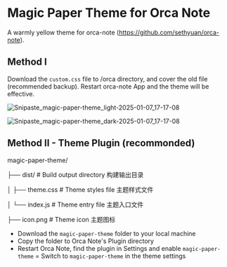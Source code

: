 # Magic Paper Theme for Orca Note

A warmly yellow theme for orca-note (https://github.com/sethyuan/orca-note).

## Method I

Download the `custom.css` file to /orca directory, and cover the old file (recommended backup). Restart orca-note App and the theme will be effective.

![Snipaste_magic-paper-theme_light-2025-01-07_17-17-08](https://github.com/user-attachments/assets/70c1f9a3-5851-4706-af54-6243cc5b9731)

![Snipaste_magic-paper-theme_dark-2025-01-07_17-17-08](https://github.com/user-attachments/assets/87723791-d810-4b87-94e0-edc1714c9917)

## Method II - Theme Plugin (recommonded)

magic-paper-theme/

├── dist/                   # Build output directory 构建输出目录

│   ├── theme.css           # Theme styles file 主题样式文件

│   └── index.js            # Theme entry file 主题入口文件

├── icon.png                # Theme icon 主题图标

- Download the `magic-paper-theme` folder to your local machine
- Copy the folder to Orca Note's Plugin directory
- Restart Orca Note, find the plugin in Settings and enable `magic-paper-theme`
= Switch to `magic-paper-theme` in the theme settings

